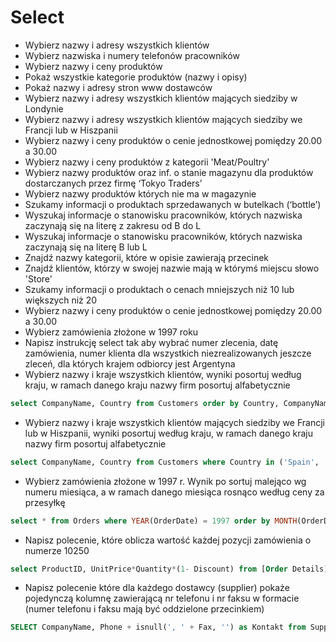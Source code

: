 # Select

* Wybierz nazwy i adresy wszystkich klientów
* Wybierz nazwiska i numery telefonów pracowników
* Wybierz nazwy i ceny produktów
* Pokaż wszystkie kategorie produktów (nazwy i opisy)
* Pokaż nazwy i adresy stron www dostawców
* Wybierz nazwy i adresy wszystkich klientów mających siedziby w Londynie
* Wybierz nazwy i adresy wszystkich klientów mających siedziby we Francji lub w Hiszpanii
* Wybierz nazwy i ceny produktów o cenie jednostkowej pomiędzy 20.00 a 30.00
* Wybierz nazwy i ceny produktów z kategorii 'Meat/Poultry'
* Wybierz nazwy produktów oraz inf. o stanie magazynu dla produktów dostarczanych przez firmę ‘Tokyo Tradersʼ
* Wybierz nazwy produktów których nie ma w magazynie
* Szukamy informacji o produktach sprzedawanych w butelkach (‘bottleʼ)
* Wyszukaj informacje o stanowisku pracowników, których nazwiska zaczynają się na literę z zakresu od B do L
* Wyszukaj informacje o stanowisku pracowników, których nazwiska zaczynają się na literę B lub L
* Znajdź nazwy kategorii, które w opisie zawierają przecinek
* Znajdź klientów, którzy w swojej nazwie mają w którymś miejscu słowo 'Store'
* Szukamy informacji o produktach o cenach mniejszych niż 10 lub większych niż 20
* Wybierz nazwy i ceny produktów o cenie jednostkowej pomiędzy 20.00 a 30.00
* Wybierz zamówienia złożone w 1997 roku
* Napisz instrukcję select tak aby wybrać numer zlecenia, datę zamówienia, numer klienta dla wszystkich niezrealizowanych jeszcze zleceń, dla których krajem odbiorcy jest Argentyna
* Wybierz nazwy i kraje wszystkich klientów, wyniki posortuj według kraju, w ramach danego kraju nazwy firm posortuj alfabetycznie

```sql
select CompanyName, Country from Customers order by Country, CompanyName;
```

* Wybierz nazwy i kraje wszystkich klientów mających siedziby we Francji lub w
Hiszpanii, wyniki posortuj według kraju, w ramach danego kraju nazwy firm posortuj
alfabetycznie

```sql
select CompanyName, Country from Customers where Country in ('Spain', 'France') order by Country, CompanyName;
```

* Wybierz zamówienia złożone w 1997 r. Wynik po sortuj malejąco wg numeru
miesiąca, a w ramach danego miesiąca rosnąco według ceny za przesyłkę

```sql
select * from Orders where YEAR(OrderDate) = 1997 order by MONTH(OrderDate) desc, Freight;
```

* Napisz polecenie, które oblicza wartość każdej pozycji zamówienia o numerze 10250

```sql
select ProductID, UnitPrice*Quantity*(1- Discount) from [Order Details] od where OrderID = 10250;
```

* Napisz polecenie które dla każdego dostawcy (supplier) pokaże pojedynczą kolumnę
zawierającą nr telefonu i nr faksu w formacie (numer telefonu i faksu mają być
oddzielone przecinkiem)

```sql
SELECT CompanyName, Phone + isnull(', ' + Fax, '') as Kontakt from Suppliers;
```
